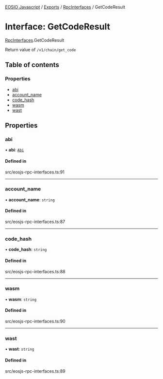 [EOSIO Javascript](../index.md) / [Exports](../index.md) / [RpcInterfaces](../modules/RpcInterfaces.md) / GetCodeResult

# Interface: GetCodeResult

[RpcInterfaces](../modules/RpcInterfaces.md).GetCodeResult

Return value of `/v1/chain/get_code`

## Table of contents

### Properties

- [abi](RpcInterfaces.GetCodeResult.md#abi)
- [account\_name](RpcInterfaces.GetCodeResult.md#account_name)
- [code\_hash](RpcInterfaces.GetCodeResult.md#code_hash)
- [wasm](RpcInterfaces.GetCodeResult.md#wasm)
- [wast](RpcInterfaces.GetCodeResult.md#wast)

## Properties

### abi

• **abi**: [`Abi`](RpcInterfaces.Abi.md)

#### Defined in

src/eosjs-rpc-interfaces.ts:91

___

### account\_name

• **account\_name**: `string`

#### Defined in

src/eosjs-rpc-interfaces.ts:87

___

### code\_hash

• **code\_hash**: `string`

#### Defined in

src/eosjs-rpc-interfaces.ts:88

___

### wasm

• **wasm**: `string`

#### Defined in

src/eosjs-rpc-interfaces.ts:90

___

### wast

• **wast**: `string`

#### Defined in

src/eosjs-rpc-interfaces.ts:89
